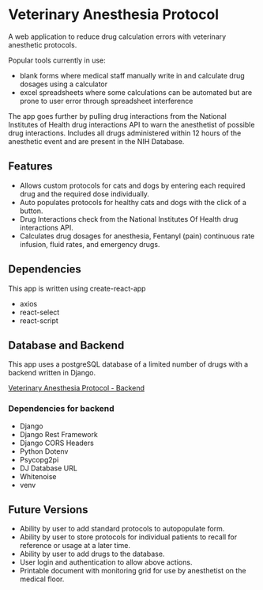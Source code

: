 # Veterinary Anesthesia Protocol

A web application to reduce drug calculation errors with veterinary anesthetic protocols. 

Popular tools currently in use:
- blank forms where medical staff manually write in and calculate drug dosages using a calculator
- excel spreadsheets where some calculations can be automated but are prone to user error through spreadsheet interference 

The app goes further by pulling drug interactions from the National Institutes of Health drug interactions API to warn the anesthetist of possible drug interactions. Includes all drugs administered within 12 hours of the anesthetic event and are present in the NIH Database.

## Features

- Allows custom protocols for cats and dogs by entering each required drug and the required dose individually. 
 - Auto populates protocols for healthy cats and dogs with the click of a button.
 - Drug Interactions check from the National Institutes Of Health drug interactions API.
 - Calculates drug dosages for anesthesia, Fentanyl (pain) continuous rate infusion, fluid rates, and emergency drugs.

## Dependencies

This app is written using create-react-app

- axios
- react-select
- react-script

## Database and Backend

This app uses a postgreSQL database of a limited number of drugs with a backend written in Django.

[Veterinary Anesthesia Protocol - Backend](https://github.com/1lynnj/vet-anes.git)

### Dependencies for backend
 - Django
 - Django Rest Framework
 - Django CORS Headers
 - Python Dotenv
 - Psycopg2pi
 - DJ Database URL
 - Whitenoise
 - venv
  
## Future Versions

- Ability by user to add standard protocols to autopopulate form.
- Ability by user to store protocols for individual patients to recall for reference or usage at a later time.
- Ability by user to add drugs to the database.
- User login and authentication to allow above actions.
- Printable document with monitoring grid for use by anesthetist on the medical floor.